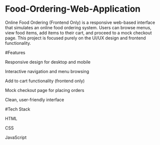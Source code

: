 # Food-Ordering-Web-Application
Online Food Ordering (Frontend Only) is a responsive web-based interface that simulates an online food ordering system. Users can browse menus, view food items, add items to their cart, and proceed to a mock checkout page. This project is focused purely on the UI/UX design and frontend functionality.

#Features

Responsive design for desktop and mobile

Interactive navigation and menu browsing

Add to cart functionality (frontend only)

Mock checkout page for placing orders

Clean, user-friendly interface

#Tech Stack

HTML

CSS

JavaScript
